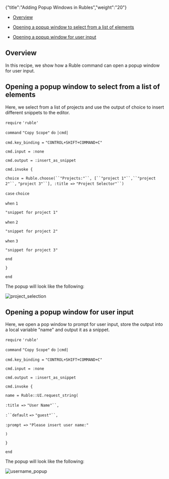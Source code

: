{"title":"Adding Popup Windows in Rubles","weight":"20"}

* [Overview](#overview)

* [Opening a popup window to select from a list of elements](#opening-a-popup-window-to-select-from-a-list-of-elements)

* [Opening a popup window for user input](#opening-a-popup-window-for-user-input)

## Overview

In this recipe, we show how a Ruble command can open a popup window for user input.

## Opening a popup window to select from a list of elements

Here, we select from a list of projects and use the output of choice to insert different snippets to the editor.

`require` `'ruble'`

`command` `"Copy Scope"`  `do` `|cmd|`

`cmd.key_binding =` `"CONTROL+SHIFT+COMMAND+C"`

`cmd.input = :none`

`cmd.output = :insert_as_snippet`

`cmd.invoke {`

`choice = Ruble.choose(``"Projects:"``, [``"project 1"``,``"project 2"``,` `"project 3"``], :title =>` `"Project Selector"``)`

`case` `choice`

`when` `1`

`"snippet for project 1"`

`when` `2`

`"snippet for project 2"`

`when` `3`

`"snippet for project 3"`

`end`

`}`

`end`

The popup will look like the following:

![project_selection](/Images/appc/download/attachments/30083227/project_selection.png)

## Opening a popup window for user input

Here, we open a pop window to prompt for user input, store the output into a local variable "name" and output it as a snippet.

`require` `'ruble'`

`command` `"Copy Scope"`  `do` `|cmd|`

`cmd.key_binding =` `"CONTROL+SHIFT+COMMAND+C"`

`cmd.input = :none`

`cmd.output = :insert_as_snippet`

`cmd.invoke {`

`name = Ruble::UI.request_string(`

`:title =>` `"User Name"``,`

`:``default` `=>` `"guest"``,`

`:prompt =>` `"Please insert user name:"`

`)`

`}`

`end`

The popup will look like the following:

![username_popup](/Images/appc/download/attachments/30083227/username_popup.png)
